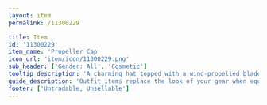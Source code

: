 ```yaml
---
layout: item
permalink: /11300229

title: Item
id: '11300229'
item_name: 'Propeller Cap'
icon_url: 'item/icon/11300229.png'
sub_header: ['Gender: All', 'Cosmetic']
tooltip_description: 'A charming hat topped with a wind-propelled blade.'
guide_description: 'Outfit items replace the look of your gear when equipped.'
footer: ['Untradable, Unsellable']
---
```

